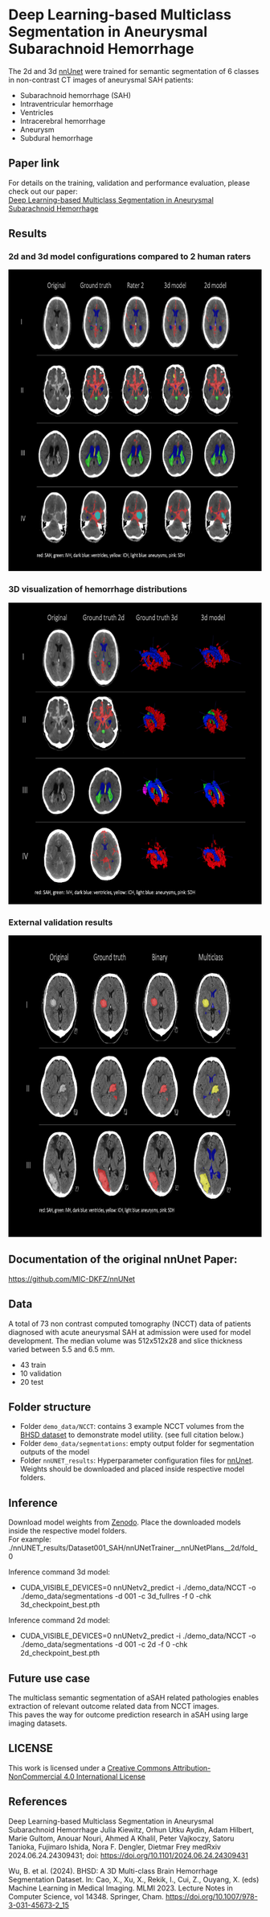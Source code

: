 # Deep Learning-based Multiclass Segmentation in Aneurysmal Subarachnoid Hemorrhage

The 2d and 3d [nnUnet](https://github.com/MIC-DKFZ/nnUNet) were trained for semantic segmentation of 6 classes in non-contrast CT images of aneurysmal SAH patients:
* Subarachnoid hemorrhage (SAH)
* Intraventricular hemorrhage
* Ventricles
* Intracerebral hemorrhage
* Aneurysm
* Subdural hemorrhage

## Paper link
For details on the training, validation and performance evaluation, please check out our paper: \
[Deep Learning-based Multiclass Segmentation in Aneurysmal Subarachnoid Hemorrhage](https://www.medrxiv.org/content/10.1101/2024.06.24.24309431v1)

## Results
### 2d and 3d model configurations compared to 2 human raters 
<img src="./figures/figure_1.png" width="700" height="600" alt="results_rater_2_3D_2D">

### 3D visualization of hemorrhage distributions 
<img src="./figures/figure_2.png" width="600" height="600" alt="results_3D_visualization">

### External validation results 
<img src="./figures/figure_3.png" width="800" height="600" alt="results_external_validation">

## Documentation of the original nnUnet Paper: 
https://github.com/MIC-DKFZ/nnUNet

## Data
A total of 73 non contrast computed tomography (NCCT) data of patients diagnosed with acute aneurysmal SAH
at admission were used for model development.
The median volume was 512x512x28 and slice thickness varied between 5.5 and 6.5 mm. 

* 43 train 
* 10 validation 
* 20 test

## Folder structure
- Folder `demo_data/NCCT`: contains 3 example NCCT volumes from the [BHSD dataset](https://link.springer.com/chapter/10.1007/978-3-031-45673-2_15) to demonstrate model utility. (see full citation below.)
- Folder `demo_data/segmentations`: empty output folder for segmentation outputs of the model
- Folder `nnUNET_results`: Hyperparameter configuration files for [nnUnet](https://github.com/MIC-DKFZ/nnUNet). Weights should be downloaded and placed inside respective model folders.

## Inference 
Download model weights from [Zenodo](https://zenodo.org/records/12579491). Place the downloaded models inside the respective model folders. \
For example: ./nnUNET_results/Dataset001_SAH/nnUNetTrainer__nnUNetPlans__2d/fold_0

Inference command 3d model: 
- CUDA_VISIBLE_DEVICES=0 nnUNetv2_predict -i ./demo_data/NCCT -o ./demo_data/segmentations -d 001 -c 3d_fullres -f 0 -chk 3d_checkpoint_best.pth

Inference command 2d model: 
- CUDA_VISIBLE_DEVICES=0 nnUNetv2_predict -i ./demo_data/NCCT -o ./demo_data/segmentations -d 001 -c 2d -f 0 -chk 2d_checkpoint_best.pth

## Future use case
The multiclass semantic segmentation of aSAH related pathologies enables extraction of relevant outcome related data from NCCT images. \
This paves the way for outcome prediction research in aSAH using large imaging datasets.

## LICENSE
This work is licensed under a
[Creative Commons Attribution-NonCommercial 4.0 International License](https://creativecommons.org/licenses/by-nc/4.0/)

## References
Deep Learning-based Multiclass Segmentation in Aneurysmal Subarachnoid Hemorrhage
Julia Kiewitz, Orhun Utku Aydin, Adam Hilbert, Marie Gultom, Anouar Nouri, Ahmed A Khalil, Peter Vajkoczy, Satoru Tanioka, Fujimaro Ishida, Nora F. Dengler, Dietmar Frey
medRxiv 2024.06.24.24309431; doi: https://doi.org/10.1101/2024.06.24.24309431 

Wu, B. et al. (2024). BHSD: A 3D Multi-class Brain Hemorrhage Segmentation Dataset. In: Cao, X., Xu, X., Rekik, I., Cui, Z., Ouyang, X. (eds) Machine Learning in Medical Imaging. MLMI 2023. Lecture Notes in Computer Science, vol 14348. Springer, Cham. https://doi.org/10.1007/978-3-031-45673-2_15



